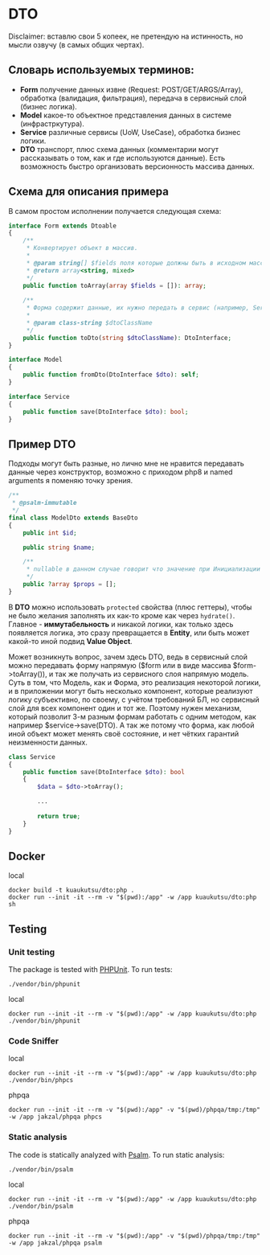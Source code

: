 # DTO

Disclaimer: вставлю свои 5 копеек, не претендую на истинность, но мысли озвучу (в самых общих чертах).

## Словарь используемых терминов:

- **Form** получение данных извне (Request: POST/GET/ARGS/Array), обработка (валидация, фильтрация), передача в
  сервисный слой (бизнес логика).
- **Model** какое-то объектное представления данных в системе (инфрастркутура).
- **Service** различные сервисы (UoW, UseCase), обработка бизнес логики.
- **DTO** транспорт, плюс схема данных (комментарии могут рассказывать о том, как и где используются данные). Есть
  возможность быстро организовать версионность массива данных.

## Схема для описания примера

В самом простом исполнении получается следующая схема:

```php
interface Form extends Dtoable
{
    /**
     * Конвертирует объект в массив.
     *
     * @param string[] $fields поля которые должны быть в исходном массиве
     * @return array<string, mixed>
     */
    public function toArray(array $fields = []): array;
    
    /**
     * Форма содержит данные, их нужно передать в сервис (например, Service). 
     *
     * @param class-string $dtoClassName
     */
    public function toDto(string $dtoClassName): DtoInterface;
}
```

```php
interface Model 
{
    public function fromDto(DtoInterface $dto): self;
}
```

```php
interface Service 
{
    public function save(DtoInterface $dto): bool;
}
```

## Пример **DTO**

Подходы могут быть разные, но лично мне не нравится передавать данные через конструктор, возможно с приходом php8 и
named arguments я поменяю точку зрения.

```php
/**
 * @psalm-immutable
 */
final class ModelDto extends BaseDto
{
    public int $id;

    public string $name;

    /**
     * nullable в данном случае говорит что значение при Инициализации объекта может быть незадано.
     */
    public ?array $props = [];
}
```

В **DTO** можно использовать `protected` свойства (плюс геттеры), чтобы не было желания заполнять их как-то кроме как
через `hydrate()`. Главное - **иммутабельность** и никакой логики, как только здесь появляется логика, это сразу
превращается в **Entity**, или быть может какой-то иной подвид **Value Object**.

Может возникнуть вопрос, зачем здесь DTO, ведь в сервисный слой можно передавать форму напрямую ($form или в виде
массива $form->toArray()), и так же получать из сервисного слоя напрямую модель. Суть в том, что Модель, как и Форма,
это реализация некоторой логики, и в приложении могут быть несколько компонент, которые реализуют логику
субъективно, по своему, с учётом требований БЛ, но сервисный слой для всех компонент один и тот же. Поэтому нужен
механизм, который позволит 3-м разным формам работать с одним методом, как например $service->save(DTO). А так же
потому что форма, как любой иной объект может менять своё состояние, и нет чётких гарантий неизменности данных.

```php
class Service 
{
    public function save(DtoInterface $dto): bool
    {
        $data = $dto->toArray();

        ...
    
        return true;
    }
}
```

## Docker

local

```shell
docker build -t kuaukutsu/dto:php .
docker run --init -it --rm -v "$(pwd):/app" -w /app kuaukutsu/dto:php sh
```

## Testing

### Unit testing

The package is tested with [PHPUnit](https://phpunit.de/). To run tests:

```shell
./vendor/bin/phpunit
```

local

```shell
docker run --init -it --rm -v "$(pwd):/app" -w /app kuaukutsu/dto:php ./vendor/bin/phpunit 
```

### Code Sniffer

local

```shell
docker run --init -it --rm -v "$(pwd):/app" -w /app kuaukutsu/dto:php ./vendor/bin/phpcs 
```

phpqa

```shell
docker run --init -it --rm -v "$(pwd):/app" -v "$(pwd)/phpqa/tmp:/tmp" -w /app jakzal/phpqa phpcs
```

### Static analysis

The code is statically analyzed with [Psalm](https://psalm.dev/). To run static analysis:

```shell
./vendor/bin/psalm
```

local

```shell
docker run --init -it --rm -v "$(pwd):/app" -w /app kuaukutsu/dto:php ./vendor/bin/psalm 
```

phpqa

```shell
docker run --init -it --rm -v "$(pwd):/app" -v "$(pwd)/phpqa/tmp:/tmp" -w /app jakzal/phpqa psalm
```
